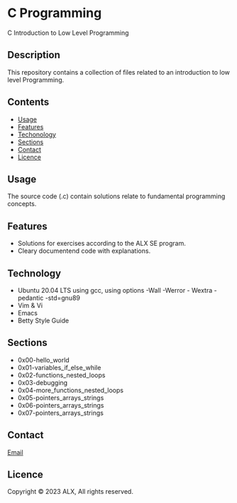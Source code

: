 # C Programming
C Introduction to Low Level Programming
## Description
This repository contains a collection of files related to an introduction to low level Programming.
## Contents
* [Usage](#usage)
* [Features](#features)
* [Techonology](#technology)
* [Sections](#Sections)
* [Contact](#contact)
* [Licence](#licence)
## Usage
The source code (.c) contain solutions relate to fundamental programming concepts.
## Features
* Solutions for exercises according to the ALX SE program.
* Cleary documentend code with explanations.
## Technology
* Ubuntu 20.04 LTS using gcc, using options -Wall -Werror - Wextra -pedantic -std=gnu89
* Vim & Vi
* Emacs
* Betty Style Guide
## Sections
* 0x00-hello_world
* 0x01-variables_if_else_while
* 0x02-functions_nested_loops
* 0x03-debugging
* 0x04-more_functions_nested_loops
* 0x05-pointers_arrays_strings
* 0x06-pointers_arrays_strings
* 0x07-pointers_arrays_strings
## Contact
[Email](mailto:donotunga@gmail.com)
## Licence
Copyright © 2023 ALX, All rights reserved.
